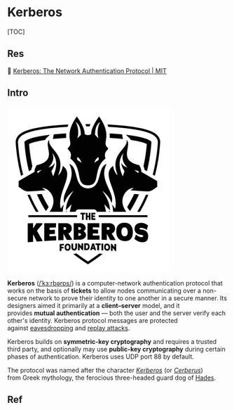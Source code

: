 # Kerberos

[TOC]



## Res
📂 [Kerberos: The Network Authentication Protocol | MIT](https://web.mit.edu/kerberos/)



## Intro
![](../../../../../../../Assets/Pics/kerberos.sml.png)

**Kerberos** ([/ˈkɜːrbərɒs/](https://en.wikipedia.org/wiki/Help:IPA/English "Help:IPA/English")) is a computer-network authentication protocol that works on the basis of **tickets** to allow nodes communicating over a non-secure network to prove their identity to one another in a secure manner. Its designers aimed it primarily at a **client–server** model, and it provides **mutual authentication** — both the user and the server verify each other's identity. Kerberos protocol messages are protected against [eavesdropping](https://en.wikipedia.org/wiki/Computer_insecurity#Eavesdropping "Computer insecurity") and [replay attacks](https://en.wikipedia.org/wiki/Replay_attack "Replay attack").

Kerberos builds on **symmetric-key cryptography** and requires a trusted third party, and optionally may use **public-key cryptography** during certain phases of authentication. Kerberos uses UDP port 88 by default.

The protocol was named after the character _[Kerberos](https://en.wikipedia.org/wiki/Cerberus "Cerberus")_ (or _[Cerberus](https://en.wikipedia.org/wiki/Cerberus "Cerberus")_) from Greek mythology, the ferocious three-headed guard dog of [Hades](https://en.wikipedia.org/wiki/Hades "Hades").






## Ref
[Kerberos (protocol) | Wikipedia]: https://en.wikipedia.org/wiki/Kerberos_(protocol)


